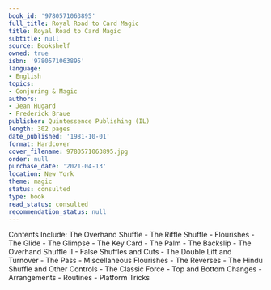 ```yaml
---
book_id: '9780571063895'
full_title: Royal Road to Card Magic
title: Royal Road to Card Magic
subtitle: null
source: Bookshelf
owned: true
isbn: '9780571063895'
language:
- English
topics:
- Conjuring & Magic
authors:
- Jean Hugard
- Frederick Braue
publisher: Quintessence Publishing (IL)
length: 302 pages
date_published: '1981-10-01'
format: Hardcover
cover_filename: 9780571063895.jpg
order: null
purchase_date: '2021-04-13'
location: New York
theme: magic
status: consulted
type: book
read_status: consulted
recommendation_status: null
---
```

Contents Include: The Overhand Shuffle - The Riffle Shuffle - Flourishes - The Glide - The Glimpse - The Key Card - The Palm - The Backslip - The Overhand Shuffle II - False Shuffles and Cuts - The Double Lift and Turnover - The Pass - Miscellaneous Flourishes - The Reverses - The Hindu Shuffle and Other Controls - The Classic Force - Top and Bottom Changes - Arrangements - Routines - Platform Tricks
